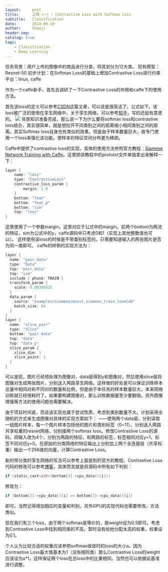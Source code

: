 ```yaml
---
layout:     post
title:      工程（一）: Contrastive Loss with Softmax Loss
subtitle:   Classification
date:       2018-09-19
author:     Shaozi
header-img: 
catalog: true
tags:
    - Classification
    - Deep Learning
---
```


任务背景：用户上传的图像中的商品进行分类，将其划分为12大类。
现有模型：Resnet-50
初步计划：在Softmax Loss的基础上增加Contrastive Loss进行约束
平台：linux, caffe

作为一个caffe新手，首先去调研了一下Contrastive Loss的作用和caffe下的使用方法。

首先该loss的定义可以参考[CSDN](https://blog.csdn.net/autocyz/article/details/53149760)这篇文章，可以说是很简洁了，公式如下。该loss被广泛的使用在孪生网络中，关于孪生网络，可以参考[知乎](https://zhuanlan.zhihu.com/p/35040994)，写的还挺有意思的。
![ ](https://upload-images.jianshu.io/upload_images/11609151-d23ca15ef8cbfd4d.png?imageMogr2/auto-orient/strip%7CimageView2/2/w/1240)
背景知识准备完成，那么说一下为什么要将softmax loss和contrastive loss结合，其实很简单，就是想拉开不同类别之间的距离缩小相同类别之间的距离。其实Softmax loss自身也有类似的效果。但是由于样本数量巨大，故专门使用一个loss来强化该功能。使样本的特征空间分布更为稀疏。

Caffe中提供了contrastive loss的实现，具体的使用方法参照官方教程：[Siamese Network Training with Caffe](http://caffe.berkeleyvision.org/gathered/examples/siamese.html)。这里把该教程中的prototxt文件单独拿出来解释一下：
```c
layer {
    name: "loss"
    type: "ContrastiveLoss"
    contrastive_loss_param {
        margin: 1.0
    }
    bottom: "feat"
    bottom: "feat_p"
    bottom: "sim"
    top: "loss"
}
```
这里使用了一个参数margin，这里对应于公式中的margin。前两个bottom为两流的特征，sim为公式中的y，caffe源码中只考虑0和1（实现上其他整数值也可以）。
这样使用该loss的时候是不带类别标签的，只需要知道输入的两张图片是否为同一类即可。
caffe的样例的实现方法为：
```c
layer {
  name: "pair_data"
  type: "Data"
  top: "pair_data"
  top: "sim"
  include { phase: TRAIN }
  transform_param {
    scale: 0.00390625
  }
  data_param {
    source: "examples/siamese/mnist_siamese_train_leveldb"
    batch_size: 64
  }
}
layer {
  name: "slice_pair"
  type: "Slice"
  bottom: "pair_data"
  top: "data"
  top: "data_p"
  slice_param {
    slice_dim: 1
    slice_point: 1
  }
}
```
可以发现，图片已经预处理为图像对，data层得到y和图像对，然后使用slice层将图像对生成两张图片，分别送入两路孪生网络。这样做的好处是可以保证训练样本总量中相同对和不同对的数量和比例，但是由于本任务的样本数量巨大。本来网络训练就已经很耗时了。如果要构建图像对，那么训练数据量至少要翻倍。另外图像增强等方法的使用问题也需要解决。

由于项目时间紧，而且该实现也属于尝试性质，考虑到类别数量不大。计划采用全随机的方式来生成图像对具体的实现方案如下：
——使用两个data层，分别读取一组图片样本，每一个图片样本包括他的图片和类别标签（0~11）。分别送入两路共享权重的resnet网络，分别接两个softmax loss。修改Contrastive Loss的源码，将输入改为4个，分别为两路的特征，和两路的标签，标签相同对应y=1，标签不同对应y=0。在原始的分类网络的特征输出上分别加上两个全连接层（共享权重）输出一个256维的向量，计算Contrastive Loss。

新的带分类的孪生网络的写法可以参考上面提到的官方的教程。Contrastive Loss代码的修改可以参考[博客](https://blog.csdn.net/zllljf/article/details/80970557)，具体而言就是将源码中所有如下判别：
```c
if (static_cast<int>(bottom[2]->cpu_data()[i]))
```
修改为：
```c
if (bottom[2]->cpu_data()[i] == bottom[3]->cpu_data()[i])
```
即可。当然记得增加相应的变量和判别。另外GPU的实现代码也需要修改。方法类似。

现在我们有三个loss，由于两个softmax是等价的，故weight设为0.5即可。考虑到Contrastive Loss中找到相同类的不高，暂时没有给他分配太高的权重，权重设为0.1。

个人认为比较合适的权重应该参照softmax收敛时的loss的大小a。因为Contrastive Loss最大值基本为1（没有相同类）那么Contrastive Loss的weight应该设为a*1，这样保证两个loss在总loss中的比重相同。当然也可以依据此基准进行调整。
